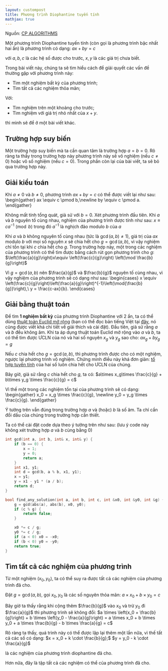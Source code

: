 ```yaml
---
layout: custompost
title: Phương trình Diophantine tuyến tính
mathjax: true
---
```


Nguồn: [CP ALGORITHMS](https://cp-algorithms.com/algebra/linear-diophantine-equation.html)

Một phương trình Diophantine tuyến tính (còn gọi là phương trình bậc nhất hai ẩn) là phương trình có dạng:
$ax+by=c$

với $a,b,c$ là các hệ số được cho trước, $x,y$ là các giá trị chưa biết.

Trong bài viết này, chúng ta sẽ tìm hiểu cách để giải quyết các vấn đề thường gặp với phương trình này:
- Tìm một nghiệm bất kỳ của phương trình;
- Tìm tất cả các nghiệm thỏa mãn;

Với:
- Tìm nghiệm trên một khoảng cho trước;
- Tìm nghiệm với giá trị nhỏ nhất của $x+y$.

thì mình sẽ để ở một bài viết khác.

## Trường hợp suy biến
Một trường hợp suy biến mà ta cần quan tâm là trường hợp $a=b=0$. Rõ ràng ta thấy trong trường hợp này phương trình này sẽ vô nghiệm (nếu $c\ne 0$) hoặc vô số nghiệm (nếu $c=0$). Trong phần còn lại của bài viết, ta sẽ bỏ qua trường hợp này.

## Giải kiểu toán
Khi $a\ne 0$ và $b\ne 0$, phương trình $ax+by=c$ có thể được viết lại như sau:
\begin{gather}
ax \equiv c \pmod b,\newline
by \equiv c \pmod a.
\end{gather}

Không mất tính tổng quát, giả sử với $b=0$. Xét phương trình đầu tiên. Khi $a$ và $b$ nguyên tố cùng nhau, nghiệm của phương trình được tính như sau:
$x\equiv ca^{-1} \pmod b$
trong đó $a^{-1}$ là nghịch đảo modulo $b$ của $a$

Khi $a$ và $b$ không nguyên tố cùng nhau (tức là $\gcd(a,b)\ne 1$), giá trị của $ax$ modulo $b$ với mọi số nguyên $x$ sẽ chia hết cho $g=\gcd(a,b)$, vì vậy nghiệm chỉ tồn tại khi $c$ chia hết cho $g$. Trong trường hợp này, một trong các nghiệm của phương trình có thể tìm được bằng cách rút gọn phương trình cho $g$:
$\left(\frac{a}{g}\right)x\equiv \left(\frac{c}{g}\right) \left(\mod \frac{b}{g}\right)$

Vì $g=\gcd(a,b)$ nên $\frac{a}{g}$ và $\frac{b}{g}$ nguyên tố cùng nhau, vì vậy nghiệm của phương trình sẽ có dạng như sau:
\begin{cases}
x \equiv \left(\frac{c}{g}\right)\left(\frac{a}{g}\right)^{-1}\left(\mod{\frac{b}{g}}\right),\\
y = \frac{c-ax}{b}.
\end{cases}

## Giải bằng thuật toán
Để tìm **1 nghiệm bất kỳ** của phương trình Diophantine với 2 ẩn, ta có thể dùng [thuật toán Euclid mở rộng](https://en.wikipedia.org/wiki/Extended_Euclidean_algorithm) (bạn có thể đọc bản tiếng Việt tại [đây](https://vi.wikipedia.org/wiki/Gi%E1%BA%A3i_thu%E1%BA%ADt_Euclid_m%E1%BB%9F_r%E1%BB%99ng), nó cũng được viết khá chi tiết về giải thích và cài đặt). Đầu tiên, giả sử rằng $a$ và $b$ đều không âm. Khi ta áp dụng thuật toán Euclid mở rộng vào $a$ và $b$, ta có thể tìm được ƯCLN của nó và hai số nguyên $x_g$ và $y_g$ sao cho:
$ax_g+by_g=g$

Nếu $c$ chia hết cho $g=\gcd(a,b)$, thì phương trình được cho có một nghiệm, ngược lại phương trình vô nghiệm. Chứng minh điều này khá đơn giản: [tổ hợp tuyến tính](https://vi.wikipedia.org/wiki/T%E1%BB%95_h%E1%BB%A3p_tuy%E1%BA%BFn_t%C3%ADnh) của hai số luôn chia hết cho ƯCLN của chúng.

Bây giờ, giả sử rằng $c$ chia hết cho $g$, ta có:
$a\times x_g\times \frac{c}{g} + b\times y_g \times \frac{c}{g} = c$

Vì thế một trong các nghiệm tồn tại của phương trình sẽ có dạng:
\begin{gather}
x_0 = x_g \times \frac{c}{g}, \newline
y_0 = y_g \times \frac{c}{g}.
\end{gather}

Ý tưởng trên vẫn đúng trong trường hợp $a$ và (hoặc) $b$ là số âm. Ta chỉ cần đổi dấu của chúng trong trường hợp cần thiết.

Ta có thể cài đặt code dựa theo ý tưởng trên như sau: (lưu ý code này không xét trường hợp $a$ và $b$ cùng bằng $0$)

```cpp
int gcd(int a, int b, int& x, int& y) {
    if (b == 0) {
        x = 1;
        y = 0;
        return a;
    }
    int x1, y1;
    int d = gcd(b, a % b, x1, y1);
    x = y1;
    y = x1 - y1 * (a / b);
    return d;
}

bool find_any_solution(int a, int b, int c, int &x0, int &y0, int &g) {
    g = gcd(abs(a), abs(b), x0, y0);
    if (c % g) {
        return false;
    }

    x0 *= c / g;
    y0 *= c / g;
    if (a < 0) x0 = -x0;
    if (b < 0) y0 = -y0;
    return true;
}
```

## Tìm tất cả các nghiệm của phương trình
Từ một nghiệm $\left(x_0,y_0\right)$, ta có thể suy ra được tất cả các nghiệm của phương trình đã cho.

Đặt $g=\gcd(a,b)$, gọi $x_0,y_0$ là các số nguyên thỏa mãn:
$a\times x_0 + b\times y_0=c$

Bây giờ ta thấy rằng khi cộng thêm $\frac{b}{g}$ vào $x_0$ và trừ $y_0$ đi $\frac{a}{g}$ thì phương trình sẽ không đổi:
$a \times \left(x_0 + \frac{b}{g}\right) + b \times \left(y_0 - \frac{a}{g}\right) = a \times x_0 + b \times y_0 + a \times \frac{b}{g} - b \times \frac{a}{g} = c$

Rõ ràng ta thấy, quá trình này có thể được lặp lại thêm một lần nữa, vì thế tất cả các số có dạng:
$x = x_0 + k \cdot \frac{b}{g};$
$y = y_0 - k \cdot \frac{a}{g}$

là các nghiệm của phương trình diophantine đã cho.

Hơn nữa, đây là tập tất cả các nghiệm có thể của phương trình đã cho.

## 
